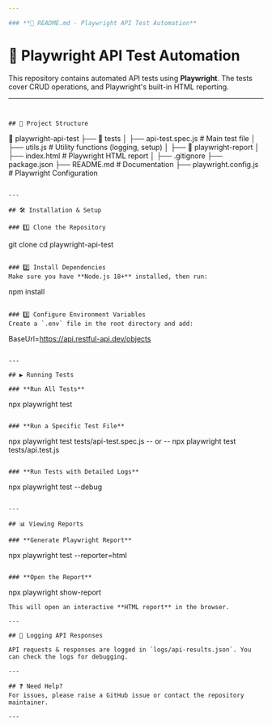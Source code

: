```yaml
---

### **📌 README.md - Playwright API Test Automation**

```
# 📌 Playwright API Test Automation

This repository contains automated API tests using **Playwright**. The tests cover CRUD operations, and Playwright's built-in HTML reporting. 

---
```


## 📂 Project Structure

```
📂 playwright-api-test
 ├── 📂 tests
 │    ├── api-test.spec.js   # Main test file
 │    ├── utils.js           # Utility functions (logging, setup)
 │
 ├── 📂 playwright-report
 │    ├── index.html         # Playwright HTML report
 │
 ├── .gitignore
 ├── package.json
 ├── README.md               # Documentation
 ├── playwright.config.js     # Playwright Configuration
```

---

## 🛠️ Installation & Setup

### 1️⃣ Clone the Repository
```
git clone <your-repo-url>
cd playwright-api-test
```

### 2️⃣ Install Dependencies
Make sure you have **Node.js 18+** installed, then run:
```
npm install
```

### 3️⃣ Configure Environment Variables
Create a `.env` file in the root directory and add:
```
BaseUrl=https://api.restful-api.dev/objects
```

---

## ▶️ Running Tests

### **Run All Tests**
```
npx playwright test
```

### **Run a Specific Test File**
```
npx playwright test tests/api-test.spec.js
-- or --
npx playwright test tests/api.test.js
```

### **Run Tests with Detailed Logs**
```
npx playwright test --debug
```

---

## 📊 Viewing Reports

### **Generate Playwright Report**
```
npx playwright test --reporter=html
```

### **Open the Report**
```
npx playwright show-report
```
This will open an interactive **HTML report** in the browser.

---

## 📖 Logging API Responses

API requests & responses are logged in `logs/api-results.json`. You can check the logs for debugging.

---

## ❓ Need Help?
For issues, please raise a GitHub issue or contact the repository maintainer.

---
